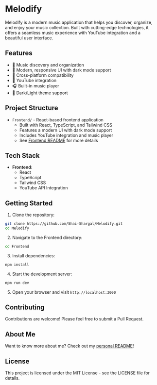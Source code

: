 # Melodify

Melodify is a modern music application that helps you discover, organize, and enjoy your music collection. Built with cutting-edge technologies, it offers a seamless music experience with YouTube integration and a beautiful user interface.

## Features

- 🎵 Music discovery and organization
- 🎨 Modern, responsive UI with dark mode support
- 📱 Cross-platform compatibility
- 🎥 YouTube integration
- 🎧 Built-in music player
- 🌙 Dark/Light theme support

## Project Structure

- `Frontend/` - React-based frontend application
  - Built with React, TypeScript, and Tailwind CSS
  - Features a modern UI with dark mode support
  - Includes YouTube integration and music player
  - See [Frontend README](Frontend/README.md) for more details

## Tech Stack

- **Frontend:**
  - React
  - TypeScript
  - Tailwind CSS
  - YouTube API Integration

## Getting Started

1. Clone the repository:

```bash
git clone https://github.com/Shai-Shargal/Melodify.git
cd Melodify
```

2. Navigate to the Frontend directory:

```bash
cd Frontend
```

3. Install dependencies:

```bash
npm install
```

4. Start the development server:

```bash
npm run dev
```

5. Open your browser and visit `http://localhost:3000`

## Contributing

Contributions are welcome! Please feel free to submit a Pull Request.

## About Me

Want to know more about me? Check out my [personal README](Frontend/ABOUT_ME.md)!

## License

This project is licensed under the MIT License - see the LICENSE file for details.
